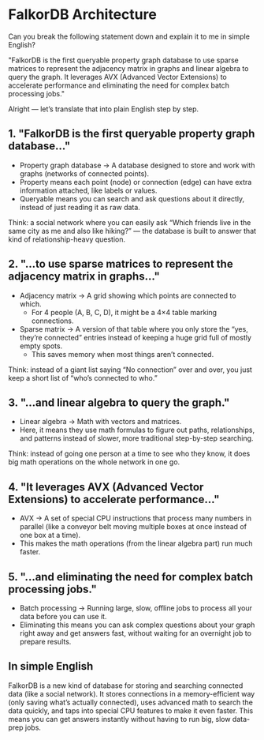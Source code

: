 # FalkorDB Architecture

Can you break the following statement down and explain it to me in simple English? 

"FalkorDB⁠ is the first queryable property graph⁠ database to use sparse matrices⁠ to represent the adjacency matrix⁠ in graphs and linear algebra⁠ to query the graph. It leverages AVX (Advanced Vector Extensions) to accelerate performance and eliminating the need for complex batch processing jobs."

Alright — let’s translate that into plain English step by step.

## 1. "FalkorDB is the first queryable property graph database..."

* Property graph database → A database designed to store and work with graphs (networks of connected points).
* Property means each point (node) or connection (edge) can have extra information attached, like labels or values.
* Queryable means you can search and ask questions about it directly, instead of just reading it as raw data.

Think: a social network where you can easily ask “Which friends live in the same city as me and also like hiking?” — the database is built to answer that kind of relationship-heavy question.

## 2. "...to use sparse matrices to represent the adjacency matrix in graphs..."

* Adjacency matrix → A grid showing which points are connected to which.
    * For 4 people (A, B, C, D), it might be a 4×4 table marking connections.
* Sparse matrix → A version of that table where you only store the “yes, they’re connected” entries instead of keeping a huge grid full of mostly empty spots.
    * This saves memory when most things aren’t connected.

Think: instead of a giant list saying “No connection” over and over, you just keep a short list of “who’s connected to who.”

## 3. "...and linear algebra to query the graph."

* Linear algebra → Math with vectors and matrices.
* Here, it means they use math formulas to figure out paths, relationships, and patterns instead of slower, more traditional step-by-step searching.

Think: instead of going one person at a time to see who they know, it does big math operations on the whole network in one go.

## 4. "It leverages AVX (Advanced Vector Extensions) to accelerate performance..."

* AVX → A set of special CPU instructions that process many numbers in parallel (like a conveyor belt moving multiple boxes at once instead of one box at a time).
* This makes the math operations (from the linear algebra part) run much faster.

## 5. "...and eliminating the need for complex batch processing jobs."

* Batch processing → Running large, slow, offline jobs to process all your data before you can use it.
* Eliminating this means you can ask complex questions about your graph right away and get answers fast, without waiting for an overnight job to prepare results.


## In simple English

FalkorDB is a new kind of database for storing and searching connected data (like a social network). It stores connections in a memory-efficient way (only saving what’s actually connected), uses advanced math to search the data quickly, and taps into special CPU features to make it even faster. This means you can get answers instantly without having to run big, slow data-prep jobs.
